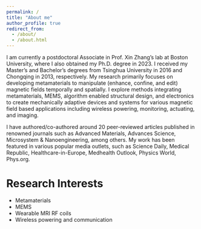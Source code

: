 ```yaml
---
permalink: /
title: "About me"
author_profile: true
redirect_from: 
  - /about/
  - /about.html
---
```

I am currently a postdoctoral Associate in Prof. Xin Zhang’s lab at Boston University, where I also obtained my Ph.D. degree in 2023. I received my Master’s and Bachelor’s degrees from Tsinghua University in 2016 and Chongqing in 2013, respectively. My research primarily focuses on developing metamaterials to manipulate (enhance, confine, and edit) magnetic fields temporally and spatially. I explore methods integrating metamaterials, MEMS, algorithm enabled structural design, and electronics to create mechanically adaptive devices and systems for various magnetic field based applications including wireless powering, monitoring, actuating, and imaging.

I have authored/co-authored around 20 peer-reviewed articles published in renowned journals such as Advanced Materials, Advances Science, Microsystem & Nanoengineering, among others. My work has been featured in various popular media outlets, such as Science Daily, Medical Republic, Healthcare-in-Europe, Medhealth Outlook, Physics World, Phys.org. 

Research Interests
======
* Metamaterials
* MEMS
* Wearable MRI RF coils
* Wireless powering and communication
